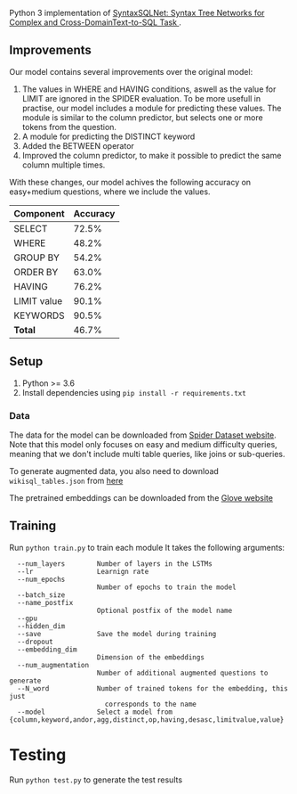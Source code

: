 Python 3 implementation of [SyntaxSQLNet: Syntax Tree Networks for Complex and Cross-DomainText-to-SQL Task
](https://arxiv.org/abs/1810.05237).

## Improvements
Our model contains several improvements over the original model:
1. The values in WHERE and HAVING conditions, aswell as the value for LIMIT are ignored in the SPIDER evaluation. To be more usefull in practise, our model includes a module for predicting these values. The module is similar to the column predictor, but selects one or more tokens from the question. 
2. A module for predicting the DISTINCT keyword
3. Added the BETWEEN operator
4. Improved the column predictor, to make it possible to predict the same column multiple times.

With these changes, our model achives the following accuracy on easy+medium questions, where we include the values.

| Component   | Accuracy |
|-------------|----------|
| SELECT      | 72.5%    |
| WHERE       | 48.2%    |
| GROUP BY    | 54.2%    |
| ORDER BY    | 63.0%    |
| HAVING      | 76.2%    |
| LIMIT value | 90.1%    |
| KEYWORDS    | 90.5%    |
| **Total**       | 46.7%    |


## Setup
1. Python >= 3.6
2. Install dependencies using ``pip install -r requirements.txt``


### Data
The data for the model can be downloaded from [Spider Dataset website](https://yale-lily.github.io/spider). 
Note that this model only focuses on easy and medium difficulty queries, meaning that we don't include multi table queries, like joins or sub-queries.

To generate augmented data, you also need to download ``wikisql_tables.json`` from [here](https://drive.google.com/file/d/13I_EqnAR4v2aE-CWhJ0XQ8c-UlGS9oic/view?usp=sharing)

The pretrained embeddings can be downloaded from the [Glove website](https://nlp.stanford.edu/projects/glove/)


## Training
Run ``python train.py`` to train each module
It takes the following arguments:
```
  --num_layers        Number of layers in the LSTMs
  --lr                Learnign rate
  --num_epochs 
                      Number of epochs to train the model
  --batch_size 
  --name_postfix 
                      Optional postfix of the model name
  --gpu 
  --hidden_dim 
  --save              Save the model during training
  --dropout 
  --embedding_dim 
                      Dimension of the embeddings
  --num_augmentation 
                      Number of additional augmented questions to generate
  --N_word            Number of trained tokens for the embedding, this just
                        corresponds to the name
  --model             Select a model from {column,keyword,andor,agg,distinct,op,having,desasc,limitvalue,value}
```

# Testing
Run ``python test.py`` to generate the test results